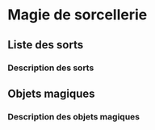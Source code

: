 # Magie de sorcellerie

## Liste des sorts

### Description des sorts

## Objets magiques

### Description des objets magiques
